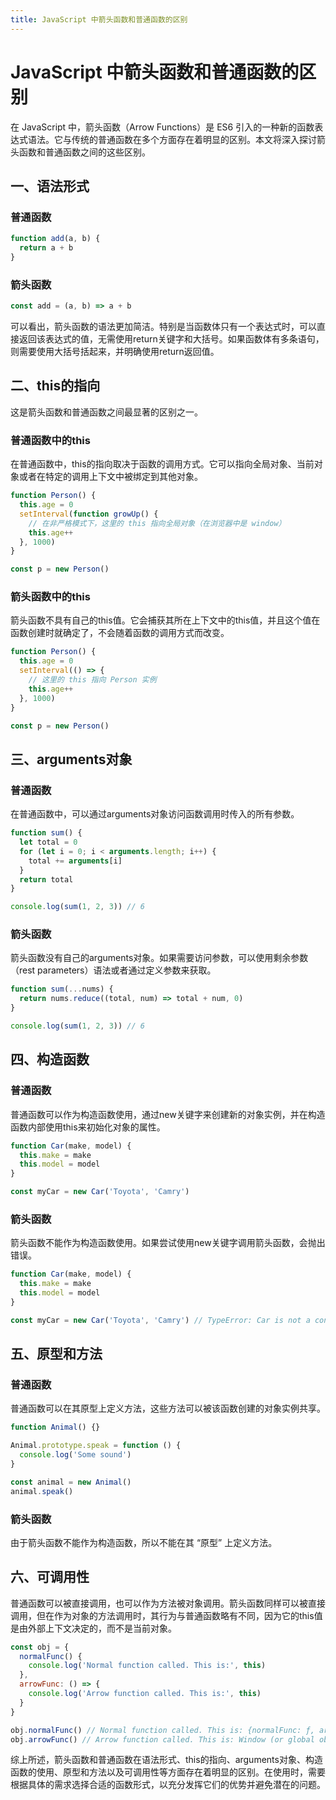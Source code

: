 ```yaml
---
title: JavaScript 中箭头函数和普通函数的区别
---
```


# JavaScript 中箭头函数和普通函数的区别

在 JavaScript 中，箭头函数（Arrow Functions）是 ES6 引入的一种新的函数表达式语法。它与传统的普通函数在多个方面存在着明显的区别。本文将深入探讨箭头函数和普通函数之间的这些区别。

## 一、语法形式

### 普通函数

```js
function add(a, b) {
  return a + b
}
```

### 箭头函数

```js
const add = (a, b) => a + b
```

可以看出，箭头函数的语法更加简洁。特别是当函数体只有一个表达式时，可以直接返回该表达式的值，无需使用return关键字和大括号。如果函数体有多条语句，则需要使用大括号括起来，并明确使用return返回值。

## 二、this的指向

这是箭头函数和普通函数之间最显著的区别之一。

### 普通函数中的this

在普通函数中，this的指向取决于函数的调用方式。它可以指向全局对象、当前对象或者在特定的调用上下文中被绑定到其他对象。

```js
function Person() {
  this.age = 0
  setInterval(function growUp() {
    // 在非严格模式下，这里的 this 指向全局对象（在浏览器中是 window）
    this.age++
  }, 1000)
}

const p = new Person()
```

### 箭头函数中的this

箭头函数不具有自己的this值。它会捕获其所在上下文中的this值，并且这个值在函数创建时就确定了，不会随着函数的调用方式而改变。

```js
function Person() {
  this.age = 0
  setInterval(() => {
    // 这里的 this 指向 Person 实例
    this.age++
  }, 1000)
}

const p = new Person()
```

## 三、arguments对象

### 普通函数

在普通函数中，可以通过arguments对象访问函数调用时传入的所有参数。

```js
function sum() {
  let total = 0
  for (let i = 0; i < arguments.length; i++) {
    total += arguments[i]
  }
  return total
}

console.log(sum(1, 2, 3)) // 6
```

### 箭头函数

箭头函数没有自己的arguments对象。如果需要访问参数，可以使用剩余参数（rest parameters）语法或者通过定义参数来获取。

```js
function sum(...nums) {
  return nums.reduce((total, num) => total + num, 0)
}

console.log(sum(1, 2, 3)) // 6
```

## 四、构造函数

### 普通函数

普通函数可以作为构造函数使用，通过new关键字来创建新的对象实例，并在构造函数内部使用this来初始化对象的属性。

```js
function Car(make, model) {
  this.make = make
  this.model = model
}

const myCar = new Car('Toyota', 'Camry')
```

### 箭头函数

箭头函数不能作为构造函数使用。如果尝试使用new关键字调用箭头函数，会抛出错误。

```js
function Car(make, model) {
  this.make = make
  this.model = model
}

const myCar = new Car('Toyota', 'Camry') // TypeError: Car is not a constructor
```

## 五、原型和方法

### 普通函数

普通函数可以在其原型上定义方法，这些方法可以被该函数创建的对象实例共享。

```js
function Animal() {}

Animal.prototype.speak = function () {
  console.log('Some sound')
}

const animal = new Animal()
animal.speak()
```

### 箭头函数

由于箭头函数不能作为构造函数，所以不能在其 “原型” 上定义方法。

## 六、可调用性

普通函数可以被直接调用，也可以作为方法被对象调用。箭头函数同样可以被直接调用，但在作为对象的方法调用时，其行为与普通函数略有不同，因为它的this值是由外部上下文决定的，而不是当前对象。

```js
const obj = {
  normalFunc() {
    console.log('Normal function called. This is:', this)
  },
  arrowFunc: () => {
    console.log('Arrow function called. This is:', this)
  }
}

obj.normalFunc() // Normal function called. This is: {normalFunc: ƒ, arrowFunc: ƒ}
obj.arrowFunc() // Arrow function called. This is: Window (or global object) in non-strict mode
```

综上所述，箭头函数和普通函数在语法形式、this的指向、arguments对象、构造函数的使用、原型和方法以及可调用性等方面存在着明显的区别。在使用时，需要根据具体的需求选择合适的函数形式，以充分发挥它们的优势并避免潜在的问题。
